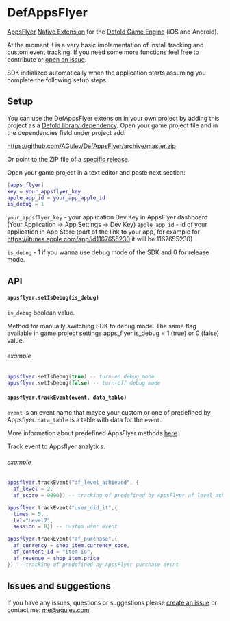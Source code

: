 # DefAppsFlyer

[AppsFlyer](https://appsflyer.com) [Native Extension](https://www.defold.com/manuals/extensions/) for the [Defold Game Engine](https://www.defold.com) (iOS and Android).

At the moment it is a very basic implementation of install tracking and custom event tracking. If you need some more functions feel free to contribute or [open an issue](https://github.com/AGulev/DefAppsFlyer/issues).

SDK initialized automatically when the application starts assuming you complete the following setup steps.

## Setup

You can use the DefAppsFlyer extension in your own project by adding this project as a [Defold library dependency](https://www.defold.com/manuals/libraries/). Open your game.project file and in the dependencies field under project add:

https://github.com/AGulev/DefAppsFlyer/archive/master.zip

Or point to the ZIP file of a [specific release](https://github.com/AGulev/DefAppsFlyer/releases).

Open your game.project in a text editor and paste next section:

```lua
[apps_flyer]
key = your_appsflyer_key
apple_app_id = your_app_apple_id
is_debug = 1
```
`your_appsflyer_key` - your application Dev Key in AppsFlyer dashboard (Your Application -> App Settings -> Dev Key)
`apple_app_id` - id of your application in App Store (part of the link to your app, for example for https://itunes.apple.com/app/id1167655230 it will be 1167655230)

`is_debug` - 1 if you wanna use debug mode of the SDK and 0 for release mode.

## API

#### `appsflyer.setIsDebug(is_debug)`

`is_debug` boolean value.

Method for manually switching SDK to debug mode. The same flag available in game.project settings apps_flyer.is_debug = 1 (true) or 0 (false) value.

###### example
```lua
appsflyer.setIsDebug(true) -- turn-on debug mode
appsflyer.setIsDebug(false) -- turn-off debug mode
```

#### `appsflyer.trackEvent(event, data_table)`

`event` is an event name that maybe your custom or one of predefined by Appsflyer.
`data_table` is a table with data for the `event`.

More information about predefined AppsFlyer methods [here](https://support.appsflyer.com/hc/en-us/articles/115005544169-Rich-In-App-Events-Android-and-iOS#Event-Types).

Track event to Appsflyer analytics.

###### example
```lua
appsflyer.trackEvent("af_level_achieved", {
  af_level = 2,
  af_score = 9990}) -- tracking of predefined by AppsFlyer af_level_achieved event

appsflyer.trackEvent("user_did_it",{
  times = 5,
  lvl="Level7",
  session = 8}) -- custom user event

appsflyer.trackEvent("af_purchase",{
  af_currency = shop_item.currency_code,
  af_content_id = "item_id",
  af_revenue = shop_item.price
}) -- tracking of predefined by AppsFlyer purchase event
```

## Issues and suggestions

If you have any issues, questions or suggestions please [create an issue](https://github.com/AGulev/DefAppsFlyer/issues) or contact me: me@agulev.com
